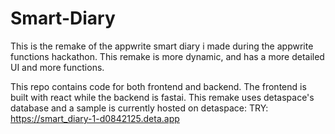 # Smart-Diary
This is the remake of the appwrite smart diary i made during the appwrite functions hackathon. This remake is more dynamic, and has a more detailed UI and more functions.

This repo contains code for both frontend and backend. The frontend is built with react while the backend is fastai. 
This remake uses detaspace's database and a sample is currently hosted on detaspace:
TRY:
https://smart_diary-1-d0842125.deta.app
